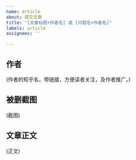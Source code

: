 ```yaml
---
name: article
about: 提交文章
title: "[文章标题+作者名] 或 [问题名+作者名]"
labels: article
assignees: ''

---
```


## 作者
(作者的知乎名，带链接，方便读者关注，及作者推广。)

## 被删截图
(截图)

## 文章正文
(正文)
